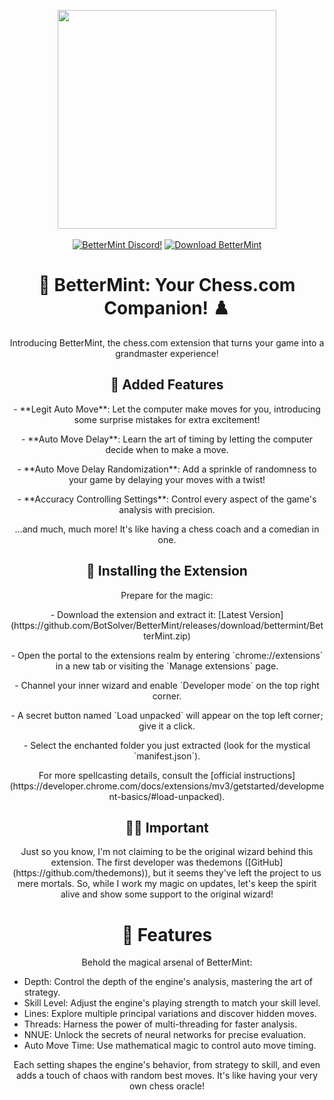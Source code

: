 <p align="center">
  <img width="350" src="https://cdn.discordapp.com/attachments/1017565672622006303/1089946864717144094/image.png">
  <br><br>
  <a href="https://discord.gg/basic"><img alt="BetterMint Discord!" src="https://img.shields.io/badge/Discord-BetterMint-0?style=flat&logo=discord"></a>
  <a href="https://github.com/BotSolver/BetterMint/releases"><img alt="Download BetterMint" src="https://img.shields.io/github/downloads/BotSolver/BetterMint/total?color=%2331c754&label=Download&logo=googlechrome&logoColor=%23ffffff"></a>
</p>

<h1 align="center">👑 BetterMint: Your Chess.com Companion! ♟️</h1>

<p align="center">Introducing BetterMint, the chess.com extension that turns your game into a grandmaster experience!</p>

<h2 align="center">🌟 Added Features</h2>

<p align="center">
  - **Legit Auto Move**: Let the computer make moves for you, introducing some surprise mistakes for extra excitement!
</p>

<p align="center">
  - **Auto Move Delay**: Learn the art of timing by letting the computer decide when to make a move.
</p>

<p align="center">
  - **Auto Move Delay Randomization**: Add a sprinkle of randomness to your game by delaying your moves with a twist!
</p>

<p align="center">
  - **Accuracy Controlling Settings**: Control every aspect of the game's analysis with precision.
</p>

<p align="center">...and much, much more! It's like having a chess coach and a comedian in one.</p>

<h2 align="center">🚀 Installing the Extension</h2>

<p align="center">Prepare for the magic:</p>

<p align="center">
  - Download the extension and extract it: [Latest Version](https://github.com/BotSolver/BetterMint/releases/download/bettermint/BetterMint.zip)
</p>

<p align="center">
  - Open the portal to the extensions realm by entering `chrome://extensions` in a new tab or visiting the `Manage extensions` page.
</p>

<p align="center">
  - Channel your inner wizard and enable `Developer mode` on the top right corner.
</p>

<p align="center">
  - A secret button named `Load unpacked` will appear on the top left corner; give it a click.
</p>

<p align="center">
  - Select the enchanted folder you just extracted (look for the mystical `manifest.json`).
</p>

<p align="center">For more spellcasting details, consult the [official instructions](https://developer.chrome.com/docs/extensions/mv3/getstarted/development-basics/#load-unpacked).</p>

<h2 align="center">🧙‍♂️ Important</h2>

<p align="center">Just so you know, I'm not claiming to be the original wizard behind this extension. The first developer was thedemons ([GitHub](https://github.com/thedemons)), but it seems they've left the project to us mere mortals. So, while I work my magic on updates, let's keep the spirit alive and show some support to the original wizard!</p>

<h1 align="center">🔮 Features</h1>

<p align="center">Behold the magical arsenal of BetterMint:</p>

<p align="center">
  <ul>
    <li>Depth: Control the depth of the engine's analysis, mastering the art of strategy.</li>
    <li>Skill Level: Adjust the engine's playing strength to match your skill level.</li>
    <li>Lines: Explore multiple principal variations and discover hidden moves.</li>
    <li>Threads: Harness the power of multi-threading for faster analysis.</li>
    <li>NNUE: Unlock the secrets of neural networks for precise evaluation.</li>
    <li>Auto Move Time: Use mathematical magic to control auto move timing.</li>
    <!-- Add more features here -->
  </ul>
</p>

<p align="center">Each setting shapes the engine's behavior, from strategy to skill, and even adds a touch of chaos with random best moves. It's like having your very own chess oracle!</p>
